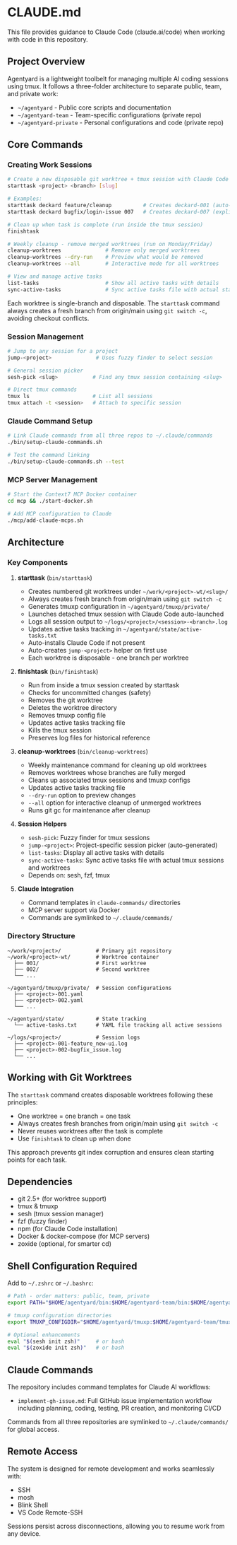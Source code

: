 # CLAUDE.md

This file provides guidance to Claude Code (claude.ai/code) when working with code in this repository.

## Project Overview

Agentyard is a lightweight toolbelt for managing multiple AI coding sessions using tmux. It follows a three-folder architecture to separate public, team, and private work:

- `~/agentyard` - Public core scripts and documentation
- `~/agentyard-team` - Team-specific configurations (private repo)
- `~/agentyard-private` - Personal configurations and code (private repo)

## Core Commands

### Creating Work Sessions
```bash
# Create a new disposable git worktree + tmux session with Claude Code
starttask <project> <branch> [slug]

# Examples:
starttask deckard feature/cleanup          # Creates deckard-001 (auto-numbered)
starttask deckard bugfix/login-issue 007   # Creates deckard-007 (explicit slug)

# Clean up when task is complete (run inside the tmux session)
finishtask

# Weekly cleanup - remove merged worktrees (run on Monday/Friday)
cleanup-worktrees              # Remove only merged worktrees
cleanup-worktrees --dry-run    # Preview what would be removed
cleanup-worktrees --all        # Interactive mode for all worktrees

# View and manage active tasks
list-tasks                     # Show all active tasks with details
sync-active-tasks              # Sync active tasks file with actual state
```

Each worktree is single-branch and disposable. The `starttask` command always creates a fresh branch from origin/main using `git switch -c`, avoiding checkout conflicts.

### Session Management
```bash
# Jump to any session for a project
jump-<project>              # Uses fuzzy finder to select session

# General session picker
sesh-pick <slug>           # Find any tmux session containing <slug>

# Direct tmux commands
tmux ls                    # List all sessions
tmux attach -t <session>   # Attach to specific session
```

### Claude Command Setup
```bash
# Link Claude commands from all three repos to ~/.claude/commands
./bin/setup-claude-commands.sh

# Test the command linking
./bin/setup-claude-commands.sh --test
```

### MCP Server Management
```bash
# Start the Context7 MCP Docker container
cd mcp && ./start-docker.sh

# Add MCP configuration to Claude
./mcp/add-claude-mcps.sh
```

## Architecture

### Key Components

1. **starttask** (`bin/starttask`)
   - Creates numbered git worktrees under `~/work/<project>-wt/<slug>/`
   - Always creates fresh branch from origin/main using `git switch -c`
   - Generates tmuxp configuration in `~/agentyard/tmuxp/private/`
   - Launches detached tmux session with Claude Code auto-launched
   - Logs all session output to `~/logs/<project>/<session>-<branch>.log`
   - Updates active tasks tracking in `~/agentyard/state/active-tasks.txt`
   - Auto-installs Claude Code if not present
   - Auto-creates `jump-<project>` helper on first use
   - Each worktree is disposable - one branch per worktree

2. **finishtask** (`bin/finishtask`)
   - Run from inside a tmux session created by starttask
   - Checks for uncommitted changes (safety)
   - Removes the git worktree
   - Deletes the worktree directory
   - Removes tmuxp config file
   - Updates active tasks tracking file
   - Kills the tmux session
   - Preserves log files for historical reference

3. **cleanup-worktrees** (`bin/cleanup-worktrees`)
   - Weekly maintenance command for cleaning up old worktrees
   - Removes worktrees whose branches are fully merged
   - Cleans up associated tmux sessions and tmuxp configs
   - Updates active tasks tracking file
   - `--dry-run` option to preview changes
   - `--all` option for interactive cleanup of unmerged worktrees
   - Runs git gc for maintenance after cleanup

4. **Session Helpers**
   - `sesh-pick`: Fuzzy finder for tmux sessions
   - `jump-<project>`: Project-specific session picker (auto-generated)
   - `list-tasks`: Display all active tasks with details
   - `sync-active-tasks`: Sync active tasks file with actual tmux sessions and worktrees
   - Depends on: sesh, fzf, tmux

5. **Claude Integration**
   - Command templates in `claude-commands/` directories
   - MCP server support via Docker
   - Commands are symlinked to `~/.claude/commands/`

### Directory Structure

```
~/work/<project>/           # Primary git repository
~/work/<project>-wt/        # Worktree container
  ├── 001/                  # First worktree
  ├── 002/                  # Second worktree
  └── ...

~/agentyard/tmuxp/private/  # Session configurations
  ├── <project>-001.yaml
  ├── <project>-002.yaml
  └── ...

~/agentyard/state/          # State tracking
  └── active-tasks.txt      # YAML file tracking all active sessions

~/logs/<project>/           # Session logs
  ├── <project>-001-feature_new-ui.log
  ├── <project>-002-bugfix_issue.log
  └── ...
```

## Working with Git Worktrees

The `starttask` command creates disposable worktrees following these principles:
- One worktree = one branch = one task
- Always creates fresh branches from origin/main using `git switch -c`
- Never reuses worktrees after the task is complete
- Use `finishtask` to clean up when done

This approach prevents git index corruption and ensures clean starting points for each task.

## Dependencies

- git 2.5+ (for worktree support)
- tmux & tmuxp
- sesh (tmux session manager)
- fzf (fuzzy finder)
- npm (for Claude Code installation)
- Docker & docker-compose (for MCP servers)
- zoxide (optional, for smarter cd)

## Shell Configuration Required

Add to `~/.zshrc` or `~/.bashrc`:
```bash
# Path - order matters: public, team, private
export PATH="$HOME/agentyard/bin:$HOME/agentyard-team/bin:$HOME/agentyard-private/bin:$PATH"

# tmuxp configuration directories
export TMUXP_CONFIGDIR="$HOME/agentyard/tmuxp:$HOME/agentyard-team/tmuxp:$HOME/agentyard-private/tmuxp"

# Optional enhancements
eval "$(sesh init zsh)"     # or bash
eval "$(zoxide init zsh)"   # or bash
```

## Claude Commands

The repository includes command templates for Claude AI workflows:

- `implement-gh-issue.md`: Full GitHub issue implementation workflow including planning, coding, testing, PR creation, and monitoring CI/CD

Commands from all three repositories are symlinked to `~/.claude/commands/` for global access.

## Remote Access

The system is designed for remote development and works seamlessly with:
- SSH
- mosh
- Blink Shell
- VS Code Remote-SSH

Sessions persist across disconnections, allowing you to resume work from any device.